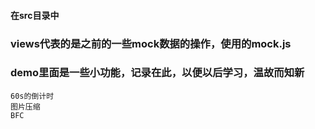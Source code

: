 #### 在src目录中
  ### views代表的是之前的一些mock数据的操作，使用的mock.js
  ### demo里面是一些小功能，记录在此，以便以后学习，温故而知新
    60s的倒计时
    图片压缩
    BFC